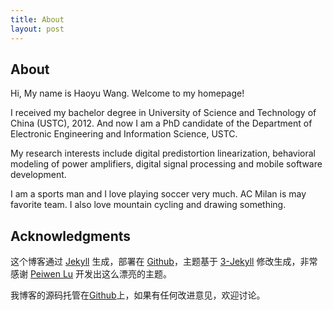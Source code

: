 ```yaml
---
title: About
layout: post
---
```


## About

Hi, My name is Haoyu Wang. Welcome to my homepage!

I received my bachelor degree in University of Science and Technology of China (USTC), 2012. 
And now I am a PhD candidate of the Department of Electronic Engineering and Information Science, USTC.

My research interests include digital predistortion linearization, behavioral modeling of power amplifiers, digital signal processing and mobile software development.

I am a sports man and I love playing soccer very much. AC Milan is may favorite team. I also love mountain cycling and drawing something.

## Acknowledgments

这个博客通过 [Jekyll](http://jekyllrb.com/) 生成，部署在 [Github](https://pages.github.com)，主题基于 [3-Jekyll](https://github.com/P233/3-Jekyll) 修改生成，非常感谢 [Peiwen Lu](https://github.com/P233) 开发出这么漂亮的主题。

我博客的源码托管在[Github](https://github.com/wanghoyle/wanghoyle.github.io)上，如果有任何改进意见，欢迎讨论。
